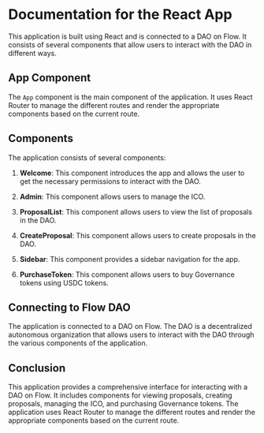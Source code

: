 # Documentation for the React App

This application is built using React and is connected to a DAO on Flow. It consists of several components that allow users to interact with the DAO in different ways.

## App Component

The `App` component is the main component of the application. It uses React Router to manage the different routes and render the appropriate components based on the current route.

## Components

The application consists of several components:

1. **Welcome**: This component introduces the app and allows the user to get the necessary permissions to interact with the DAO.

2. **Admin**: This component allows users to manage the ICO.

3. **ProposalList**: This component allows users to view the list of proposals in the DAO.

4. **CreateProposal**: This component allows users to create proposals in the DAO.

5. **Sidebar**: This component provides a sidebar navigation for the app.

6. **PurchaseToken**: This component allows users to buy Governance tokens using USDC tokens.

## Connecting to Flow DAO

The application is connected to a DAO on Flow. The DAO is a decentralized autonomous organization that allows users to interact with the DAO through the various components of the application.

## Conclusion

This application provides a comprehensive interface for interacting with a DAO on Flow. It includes components for viewing proposals, creating proposals, managing the ICO, and purchasing Governance tokens. The application uses React Router to manage the different routes and render the appropriate components based on the current route.